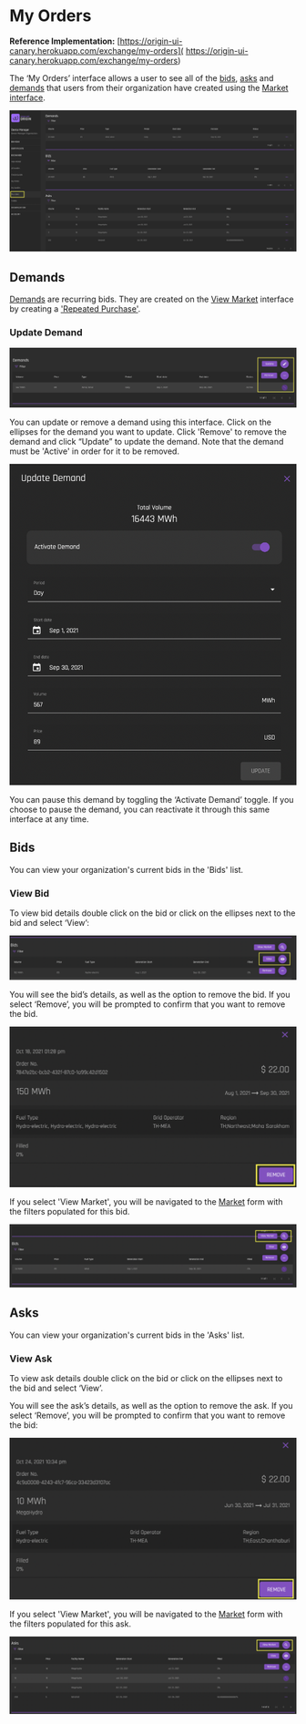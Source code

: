 # My Orders
**Reference Implementation:** [https://origin-ui-canary.herokuapp.com/exchange/my-orders]( https://origin-ui-canary.herokuapp.com/exchange/my-orders) 

The ‘My Orders’ interface allows a user to see all of the [bids](../user-guide-glossary.md#bid), [asks](../user-guide-glossary.md#ask) and [demands](../user-guide-glossary.md#demand) that users from their organization have created using the [Market interface](./view-market.md#market). 

![exchange-myorders](../images/exchange/exchange-myorders.png)

## Demands
[Demands](../user-guide-glossary.md#demand) are recurring bids. They are created on the [View Market](./view-market.md) interface by creating a ['Repeated Purchase'](./view-market.md#repeated-purchase).

### Update Demand
![exchange-demands-updatedemand](../images/exchange/exchange-demands-updatedemand.png)  

You can update or remove a demand using this interface. Click on the ellipses for the demand you want to update. Click 'Remove' to remove the demand and click “Update” to update the demand. Note that the demand must be 'Active' in order for it to be removed. 

![exchange-demand-updatedemand-details](../images/exchange/exchange-demand-updatedemand-details.png)

 You can pause this demand by toggling the ‘Activate Demand’ toggle. If you choose to pause the demand, you can reactivate it through this same interface at any time.

 ## Bids

 You can view your organization's current bids in the 'Bids' list. 

 ### View Bid

 To view bid details double click on the bid or click on the ellipses next to the bid and select ‘View’:

 ![exchange-bids-viewbids](../images/exchange/exchange-bids-viewbids.png)

 You will see the bid’s details, as well as the option to remove the bid. If you select ‘Remove’, you will be prompted to confirm that you want to remove the bid. 

 ![exchange-bids-removebid](../images/exchange/exchange-bids-removebid.png)

 If you select 'View Market', you will be navigated to the [Market](./view-market.md#market) form with the filters populated for this bid. 

 ![exchange-myorders-bid-viewmarket](../images/exchange/exchange-myorders-bid-viewmarket.png)  


 ## Asks

You can view your organization's current bids in the 'Asks' list. 

### View Ask
To view ask details double click on the bid or click on the ellipses next to the bid and select ‘View’. 

You will see the ask’s details, as well as the option to remove the ask. If you select ‘Remove’, you will be prompted to confirm that you want to remove the bid:

![exchange-myorders-asks-askdetail](../images/exchange/exchange-myorders-asks-askdetail.png)

 If you select 'View Market', you will be navigated to the [Market](./view-market.md#market) form with the filters populated for this ask. 

 ![exchange-myorders-ask-viewmarket](../images/exchange/exchange-myorders-ask-viewmarket.png)





